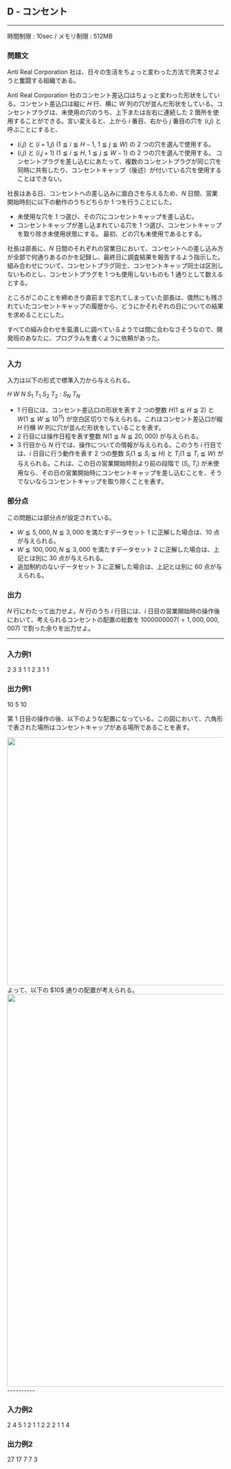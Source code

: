 ## D - コンセント

----------

時間制限 : 10sec / メモリ制限 : 512MB

### 問題文

Anti Real Corporation 社は、日々の生活をちょっと変わった方法で充実させようと奮闘する組織である。

Anti Real Corporation 社のコンセント差込口はちょっと変わった形状をしている。コンセント差込口は縦に $H$ 行、横に $W$ 列の穴が並んだ形状をしている。コンセントプラグは、未使用の穴のうち、上下または左右に連続した $2$ 箇所を使用することができる。言い変えると、上から $i$ 番目、右から $j$ 番目の穴を ($i$,$j$) と呼ぶことにすると、

* ($i$,$j$) と ($i+1$,$j$) ($1 ≦ i ≦ H-1$, $1 ≦ j ≦ W$) の $2$ つの穴を選んで使用する。
* ($i$,$j$) と ($i$,$j+1$) ($1 ≦ i ≦ H$, $1 ≦ j ≦ W-1$) の $2$ つの穴を選んで使用する。
コンセントプラグを差し込むにあたって、複数のコンセントプラグが同じ穴を同時に共有したり、コンセントキャップ（後述）が付いている穴を使用することはできない。

社長はある日、コンセントへの差し込みに面白さを与えるため、$N$ 日間、営業開始時刻に以下の動作のうちどちらか $1$ つを行うことにした。

* 未使用な穴を $1$ つ選び、その穴にコンセントキャップを差し込む。
* コンセントキャップが差し込まれている穴を $1$ つ選び、コンセントキャップを取り除き未使用状態にする。
最初、どの穴も未使用であるとする。

社長は部長に、$N$ 日間のそれぞれの営業日において、コンセントへの差し込み方が全部で何通りあるのかを記録し、最終日に調査結果を報告するよう指示した。組み合わせについて、コンセントプラグ同士、コンセントキャップ同士は区別しないものとし、コンセントプラグを $1$ つも使用しないものも $1$ 通りとして数えるとする。

ところがこのことを締めきり直前まで忘れてしまっていた部長は、偶然にも残されていたコンセントキャップの履歴から、どうにかそれぞれの日についての結果を求めることにした。

すべての組み合わせを虱潰しに調べているようでは間に合わなさそうなので、開発班のあなたに、プログラムを書くように依頼があった。

----------

### 入力

入力は以下の形式で標準入力から与えられる。

>
$H$ $W$
$N$
$S_1$ $T_1$
$S_2$ $T_2$
:
$S_N$ $T_N$


* $1$ 行目には、コンセント差込口の形状を表す $2$ つの整数 $H (1 ≦ H ≦ 2)$ と $W (1 ≦ W ≦ 10^{11})$ が空白区切りで与えられる。これはコンセント差込口が縦 $H$ 行横 $W$ 列に穴が並んだ形状をしていることを表す。
* $2$ 行目には操作日程を表す整数 $N (1 ≦ N ≦ 20,000)$ が与えられる。
* $3$ 行目から $N$ 行では、操作についての情報が与えられる。このうち $i$ 行目では、$i$ 日目に行う動作を表す $2$ つの整数 $S_i (1 ≦ S_i ≦ H)$ と $T_i (1 ≦ T_i ≦ W)$ が与えられる。これは、この日の営業開始時刻より前の段階で ($S_i$, $T_i$) が未使用なら、その日の営業開始時にコンセントキャップを差し込むことを、そうでないならコンセントキャップを取り除くことを表す。
### 部分点

この問題には部分点が設定されている。

* $W ≦ 5,000 , N ≦ 3,000$ を満たすデータセット $1$ に正解した場合は、$10$ 点が与えられる。
* $W ≦ 100,000 , N ≦ 3,000$ を満たすデータセット $2$ に正解した場合は、上記とは別に $30$ 点が与えられる。
* 追加制約のないデータセット $3$ に正解した場合は、上記とは別に $60$ 点が与えられる。
### 出力

$N$ 行にわたって出力せよ。$N$ 行のうち $i$ 行目には、$i$ 日目の営業開始時の操作後において、考えられるコンセントの配置の総数を $1000000007 (= 1,000,000,007)$ で割った余りを出力せよ。

----------

### 入力例1

>
2 3
3
1 1
2 3
1 1


### 出力例1

>
10
5
10


第 $1$ 日目の操作の後、以下のような配置になっている。この図において、六角形で表された場所はコンセントキャップがある場所であることを表す。

<img src="/img/arc/025/4-1.png" width="576px">
</img>よって、以下の $10$ 通りの配置が考えられる。

<img src="/img/arc/025/4-2.png" width="912px">
</img>----------

### 入力例2

>
2 4
5
1 2
1 1
2 2
2 1
1 4


### 出力例2

>
27
17
7
7
3


